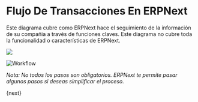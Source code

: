 <!-- add-breadcrumbs -->
# Flujo De Transacciones En ERPNext

Este diagrama cubre como ERPNext hace el seguimiento de la información de su compañia a través de funciones claves.
Este diagrama no cubre toda la funcionalidad o características de ERPNext.

![](/docs/v12/assets/old_images/erpnext/overview.png)


<img class="screenshot" alt="Workflow" src="{{docs_base_url}}/v12/assets/img/setup/overview.png">

_Nota: No todos los pasos son obligatorios. ERPNext te permite pasar algunos pasos si deseas simplificar el proceso._

{next}
